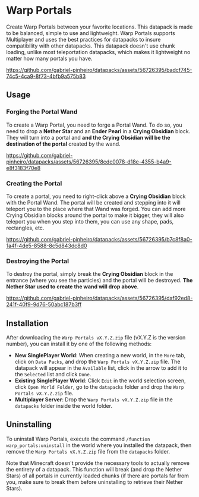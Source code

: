 # Warp Portals

Create Warp Portals between your favorite locations. This datapack is made to be balanced, simple to use and lightweight.
Warp Portals supports Multiplayer and uses the best practices for datapacks to insure compatibility with other datapacks.
This datapack doesn't use chunk loading, unlike most teleportation datapacks, which makes it lightweight no matter how many portals you have.

https://github.com/gabriel-pinheiro/datapacks/assets/56726395/badcf745-74c5-4ca9-8f73-4bfb9a575b83

## Usage

### Forging the Portal Wand

To create a Warp Portal, you need to forge a Portal Wand. To do so, you need to drop a **Nether Star** and an **Ender Pearl** in a **Crying Obsidian** block. They will turn into a portal and **and the Crying Obsidian will be the destination of the portal** created by the wand.

https://github.com/gabriel-pinheiro/datapacks/assets/56726395/8cdc0078-d18e-4355-b4a9-e8f3183f70e8

### Creating the Portal

To create a portal, you need to right-click above a **Crying Obsidian** block with the Portal Wand. The portal will be created and stepping into it will teleport you to the place where that Wand was forged. You can add more Crying Obsidian blocks around the portal to make it bigger, they will also teleport you when you step into them, you can use any shape, pads, rectangles, etc.

https://github.com/gabriel-pinheiro/datapacks/assets/56726395/b7c8f8a0-1a4f-4de5-8588-8c5d843dc8d0

### Destroying the Portal

To destroy the portal, simply break the **Crying Obsidian** block in the entrance (where you see the particles) and the portal will be destroyed. **The Nether Star used to create the wand will drop above**.

https://github.com/gabriel-pinheiro/datapacks/assets/56726395/daf92ed8-241f-40f9-9d76-50abc187b3ff

## Installation

After downloading the `Warp Portals vX.Y.Z.zip` file (vX.Y.Z is the version number), you can install it by one of the following methods:
- **New SinglePlayer World**: When creating a new world, in the `More` tab, click on `Data Packs`, and drop the `Warp Portals vX.Y.Z.zip` file. The datapack will appear in the `Available` list, click in the arrow to add it to the `Selected` list and click `Done`.
- **Existing SinglePlayer World**: Click `Edit` in the world selection screen, click `Open World Folder`, go to the `datapacks` folder and drop the `Warp Portals vX.Y.Z.zip` file.
- **Multiplayer Server**: Drop the `Warp Portals vX.Y.Z.zip` file in the `datapacks` folder inside the world folder.

## Uninstalling

To uninstall Warp Portals, execute the command `/function warp_portals:uninstall` in the world where you installed the datapack, then remove the `Warp Portals vX.Y.Z.zip` file from the `datapacks` folder.

Note that Minecraft doesn't provide the necessary tools to actually remove the entirety of a datapack. This function will break (and drop the Nether Stars) of all portals in currently loaded chunks (if there are portals far from you, make sure to break them before uninstalling to retrieve their Nether Stars).
